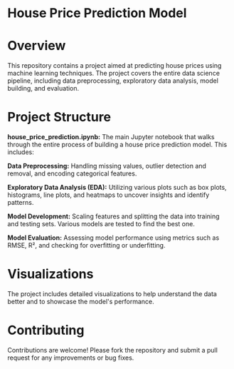 # House Price Prediction Model
# Overview
This repository contains a project aimed at predicting house prices using machine learning techniques. The project covers the entire data science pipeline, including data preprocessing, exploratory data analysis, model building, and evaluation.

# Project Structure

**house_price_prediction.ipynb:** The main Jupyter notebook that walks through the entire process of building a house price prediction model. This includes:

**Data Preprocessing:** Handling missing values, outlier detection and removal, and encoding categorical features.

**Exploratory Data Analysis (EDA):** Utilizing various plots such as box plots, histograms, line plots, and heatmaps to uncover insights and identify patterns.

**Model Development:** Scaling features and splitting the data into training and testing sets. Various models are tested to find the best one.

**Model Evaluation:** Assessing model performance using metrics such as RMSE, R², and checking for overfitting or underfitting.

# Visualizations
The project includes detailed visualizations to help understand the data better and to showcase the model's performance.

# Contributing
Contributions are welcome! Please fork the repository and submit a pull request for any improvements or bug fixes.
